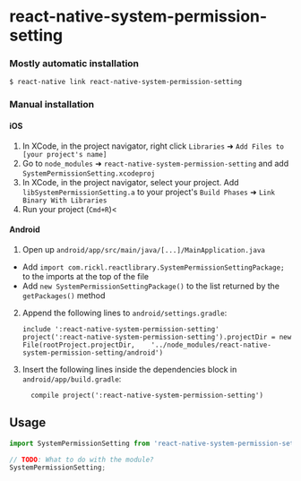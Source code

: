 # react-native-system-permission-setting



### Mostly automatic installation

`$ react-native link react-native-system-permission-setting`

### Manual installation


#### iOS

1. In XCode, in the project navigator, right click `Libraries` ➜ `Add Files to [your project's name]`
2. Go to `node_modules` ➜ `react-native-system-permission-setting` and add `SystemPermissionSetting.xcodeproj`
3. In XCode, in the project navigator, select your project. Add `libSystemPermissionSetting.a` to your project's `Build Phases` ➜ `Link Binary With Libraries`
4. Run your project (`Cmd+R`)<

#### Android

1. Open up `android/app/src/main/java/[...]/MainApplication.java`
  - Add `import com.rickl.reactlibrary.SystemPermissionSettingPackage;` to the imports at the top of the file
  - Add `new SystemPermissionSettingPackage()` to the list returned by the `getPackages()` method
2. Append the following lines to `android/settings.gradle`:
  	```
  	include ':react-native-system-permission-setting'
  	project(':react-native-system-permission-setting').projectDir = new File(rootProject.projectDir, 	'../node_modules/react-native-system-permission-setting/android')
  	```
3. Insert the following lines inside the dependencies block in `android/app/build.gradle`:
  	```
      compile project(':react-native-system-permission-setting')
  	```


## Usage
```javascript
import SystemPermissionSetting from 'react-native-system-permission-setting';

// TODO: What to do with the module?
SystemPermissionSetting;
```
